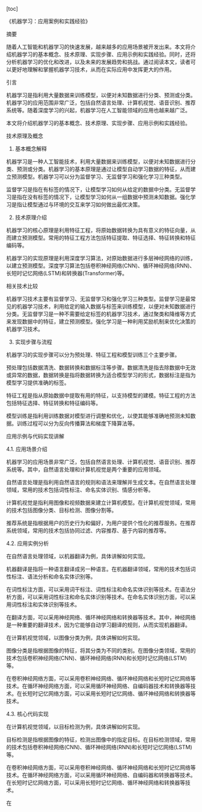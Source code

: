 
[toc]                    
                
                
《机器学习：应用案例和实践经验》

摘要

随着人工智能和机器学习的快速发展，越来越多的应用场景被开发出来。本文将介绍机器学习的基本概念、技术原理、实现步骤、应用示例和实践经验。同时，还将分析机器学习的优化和改进，以及未来的发展趋势和挑战。通过阅读本文，读者可以更好地理解和掌握机器学习技术，从而在实际应用中发挥更大的作用。

引言

机器学习是指利用大量数据来训练模型，以便对未知数据进行分类、预测或分类。机器学习的应用范围非常广泛，包括自然语言处理、计算机视觉、语音识别、推荐系统等。随着深度学习的兴起，机器学习在人工智能领域的应用也越来越广泛。

本文将介绍机器学习的基本概念、技术原理、实现步骤、应用示例和实践经验。

技术原理及概念

1. 基本概念解释

机器学习是一种人工智能技术，利用大量数据来训练模型，以便对未知数据进行分类、预测或分类。机器学习的基本原理是通过让模型自动学习数据的特征，从而建立预测模型。机器学习可以分为监督学习、无监督学习和强化学习三种类型。

监督学习是指在有标签的情况下，让模型学习如何从给定的数据中分类。无监督学习是指在没有标签的情况下，让模型学习如何从一组数据中预测未知数据。强化学习是指让模型通过与环境的交互来学习如何做出最优决策。

2. 技术原理介绍

机器学习的核心原理是利用特征工程，将原始数据转换为具有意义的特征向量，从而建立预测模型。常用的特征工程方法包括特征提取、特征选择、特征转换和特征编码等。

机器学习的实现原理是利用深度学习算法，对原始数据进行多层神经网络的训练，以建立预测模型。深度学习算法包括卷积神经网络(CNN)、循环神经网络(RNN)、长短时记忆网络(LSTM)和转换器(Transformer)等。

相关技术比较

机器学习技术主要有监督学习、无监督学习和强化学习三种类型。监督学习是最常见的机器学习技术，利用给定的输入数据与标签来训练模型，以便对未知数据进行分类。无监督学习是一种不需要给定标签的机器学习技术，通过聚类和降维等方式来发现数据中的特征，建立预测模型。强化学习是一种利用奖励机制来优化决策的机器学习技术。

3. 实现步骤与流程

机器学习的实现步骤可以分为预处理、特征工程和模型训练三个主要步骤。

预处理包括数据清洗、数据转换和数据标注等步骤。数据清洗是指去除数据中无效或异常的数据，数据转换是指将数据转换为适合模型学习的形式，数据标注是指为模型学习提供准确的标签。

特征工程是指从原始数据中提取有用的特征，以支持模型的建模。特征工程的方法包括特征选择、特征转换和特征编码等。

模型训练是指利用训练数据对模型进行调整和优化，以使其能够准确地预测未知数据。训练过程可以分为反向传播算法和梯度下降算法等。

应用示例与代码实现讲解

4.1. 应用场景介绍

机器学习的应用场景非常广泛，包括自然语言处理、计算机视觉、语音识别、推荐系统等。其中，自然语言处理和计算机视觉是两个重要的应用领域。

自然语言处理是指利用自然语言的规则和语法来理解并生成文本。在自然语言处理领域，常用的技术包括词性标注、命名实体识别、情感分析等。

计算机视觉是指利用图像和视频数据来建立计算机模型。在计算机视觉领域，常用的技术包括图像分类、目标检测、图像分割等。

推荐系统是指根据用户的历史行为和偏好，为用户提供个性化的推荐服务。在推荐系统领域，常用的技术包括协同过滤、内容推荐、基于内容的推荐等。

4.2. 应用实例分析

在自然语言处理领域，以机器翻译为例，具体讲解如何实现。

机器翻译是指将一种语言翻译成另一种语言。在机器翻译领域，常用的技术包括词性标注、语法分析和命名实体识别等。

在词性标注方面，可以采用词干标注、词性标注和命名实体识别等技术。在语法分析方面，可以采用词性标注和命名实体识别等技术。在命名实体识别方面，可以采用词性标注和实体识别等技术。

在翻译方面，可以采用神经网络、循环神经网络和转换器等技术。其中，神经网络是一种重要的翻译技术，因为它能够自动学习翻译的规则，从而实现机器翻译。

在计算机视觉领域，以图像分类为例，具体讲解如何实现。

图像分类是指根据图像的特征，将其分类为不同的类别。在图像分类领域，常用的技术包括卷积神经网络(CNN)、循环神经网络(RNN)和长短时记忆网络(LSTM)等。

在卷积神经网络方面，可以采用卷积神经网络、循环神经网络和长短时记忆网络等技术。在循环神经网络方面，可以采用循环神经网络、自编码器技术和转换器等技术。在长短时记忆网络方面，可以采用长短时记忆网络、循环神经网络和转换器等技术。

4.3. 核心代码实现

在计算机视觉领域，以目标检测为例，具体讲解如何实现。

目标检测是指根据图像的特征，检测出图像中的指定目标。在目标检测领域，常用的技术包括卷积神经网络(CNN)、循环神经网络(RNN)和长短时记忆网络(LSTM)等。

在卷积神经网络方面，可以采用卷积神经网络、循环神经网络和长短时记忆网络等技术。在循环神经网络方面，可以采用循环神经网络、自编码器和转换器等技术。在长短时记忆网络方面，可以采用长短时记忆网络、循环神经网络和转换器等技术。

在

